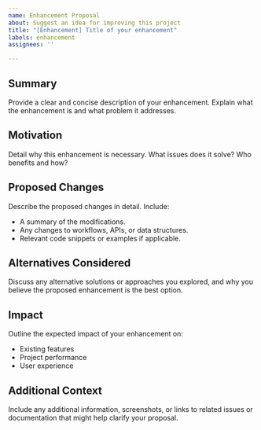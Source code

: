 ```yaml
---
name: Enhancement Proposal
about: Suggest an idea for improving this project
title: "[Enhancement] Title of your enhancement"
labels: enhancement
assignees: ''

---
```


## Summary

Provide a clear and concise description of your enhancement. Explain what the enhancement is and what problem it addresses.

## Motivation

Detail why this enhancement is necessary. What issues does it solve? Who benefits and how?

## Proposed Changes

Describe the proposed changes in detail. Include:
- A summary of the modifications.
- Any changes to workflows, APIs, or data structures.
- Relevant code snippets or examples if applicable.

## Alternatives Considered

Discuss any alternative solutions or approaches you explored, and why you believe the proposed enhancement is the best option.

## Impact

Outline the expected impact of your enhancement on:
- Existing features
- Project performance
- User experience

## Additional Context

Include any additional information, screenshots, or links to related issues or documentation that might help clarify your proposal.
